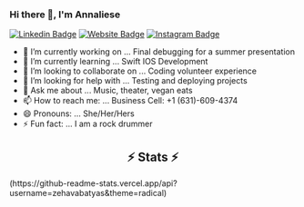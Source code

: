 ### Hi there 👋, I'm Annaliese

[![Linkedin Badge](https://img.shields.io/badge/-LinkedIn-0e76a8?style=flat-square&logo=Linkedin&logoColor=white)](https://www.linkedin.com/in/annalieseb/)
[![Website Badge](https://img.shields.io/badge/Website-3b5998?style=flat-square&logo=google-chrome&logoColor=white)](https://github.com/ZehavaBatya)
[![Instagram Badge](https://img.shields.io/badge/-Instagram-e4405f?style=flat-square&logo=Instagram&logoColor=white)](https://instagram.com/annaliesebronz/)

- 🔭 I’m currently working on ... Final debugging for a summer presentation
- 🌱 I’m currently learning ... Swift IOS Development
- 👯 I’m looking to collaborate on ... Coding volunteer experience
- 🤔 I’m looking for help with ... Testing and deploying projects
- 💬 Ask me about ... Music, theater, vegan eats
- 📫 How to reach me: ... Business Cell: +1 (631)-609-4374
- 😄 Pronouns: ... She/Her/Hers
- ⚡ Fun fact: ... I am a rock drummer

<h2 align="center">⚡ Stats ⚡</h2>
(https://github-readme-stats.vercel.app/api?username=zehavabatyas&theme=radical)

<!--
**ZehavaBatya/ZehavaBatya** is a ✨ _special_ ✨ repository because its `README.md` (this file) appears on your GitHub profile.

Here are some ideas to get you started:

- 🔭 I’m currently working on ... Client reporting portal app
- 🌱 I’m currently learning ... Swift IOS Development
- 👯 I’m looking to collaborate on ... Coding volunteer experience
- 🤔 I’m looking for help with ... Testing and deploying projects
- 💬 Ask me about ... Music, theater, vegan eats
- 📫 How to reach me: ... Business Cell: +1 (631)-609-4374
- 😄 Pronouns: ... She/Her/Hers
- ⚡ Fun fact: ... I am a rock drummer

-->
